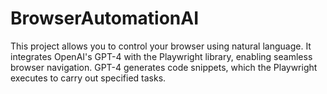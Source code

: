 # BrowserAutomationAI
This project allows you to control your browser using natural language. It integrates OpenAI's GPT-4 with the Playwright library, enabling seamless browser navigation. GPT-4 generates code snippets, which the Playwright executes to carry out specified tasks.

